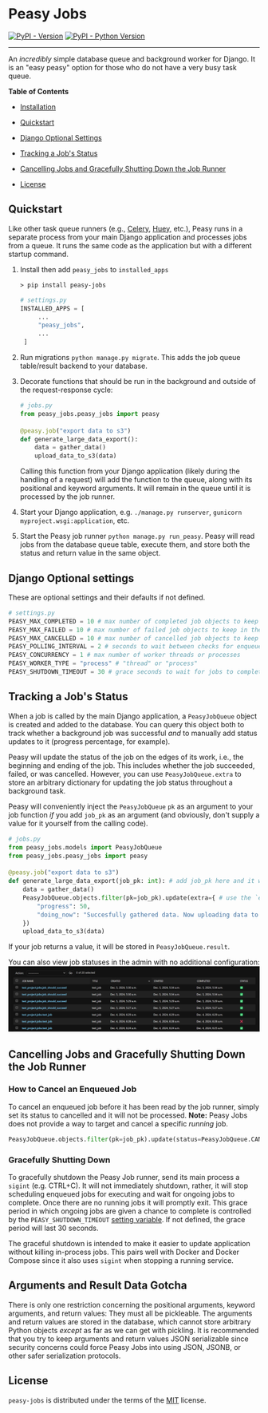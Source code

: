 # Peasy Jobs

[![PyPI - Version](https://img.shields.io/pypi/v/peasy-jobs.svg)](https://pypi.org/project/peasy-jobs)
[![PyPI - Python Version](https://img.shields.io/pypi/pyversions/peasy-jobs.svg)](https://pypi.org/project/peasy-jobs)

---

An _incredibly_ simple database queue and background worker for Django. It is an "easy peasy" option for those who do not have a very busy task queue.

**Table of Contents**

- [Installation](#installation)
- [Quickstart](#quickstart)
- [Django Optional Settings](#django-optional-settings)
- [Tracking a Job's Status](#tracking-a-jobs-status)
- [Cancelling Jobs and Gracefully Shutting Down the Job Runner](#cancelling-jobs-and-gracefully-shutting-down-the-job-runner)

- [License](#license)

## Quickstart

Like other task queue runners (e.g., [Celery](https://docs.celeryq.dev/en/stable/index.html), [Huey](https://huey.readthedocs.io/en/latest/), etc.), Peasy runs in a separate process from your main Django application and processes jobs from a queue. It runs the same code as the application but with a different startup command.

1. Install then add `peasy_jobs` to `installed_apps`
   ```console
   > pip install peasy-jobs
   ```
   ```Python
   # settings.py
   INSTALLED_APPS = [
        ...
        "peasy_jobs",
        ...
    ]
   ```
2. Run migrations `python manage.py migrate`. This adds the job queue table/result backend to your database.
3. Decorate functions that should be run in the background and outside of the request-response cycle:

   ```Python
   # jobs.py
   from peasy_jobs.peasy_jobs import peasy

   @peasy.job("export data to s3")
   def generate_large_data_export():
       data = gather_data()
       upload_data_to_s3(data)
   ```

   Calling this function from your Django application (likely during the handling of a request) will add the function to the queue, along with its positional and keyword arguments. It will remain in the queue until it is processed by the job runner.

4. Start your Django application, e.g. `./manage.py runserver`, `gunicorn myproject.wsgi:application`, etc.
5. Start the Peasy job runner `python manage.py run_peasy`. Peasy will read jobs from the database queue table, execute them, and store both the status and return value in the same object.

## Django Optional settings

These are optional settings and their defaults if not defined.

```Python
# settings.py
PEASY_MAX_COMPLETED = 10 # max number of completed job objects to keep in the db
PEASY_MAX_FAILED = 10 # max number of failed job objects to keep in the db
PEASY_MAX_CANCELLED = 10 # max number of cancelled job objects to keep in the db
PEASY_POLLING_INTERVAL = 2 # seconds to wait between checks for enqueued jobs in the db
PEASY_CONCURRENCY = 1 # max number of worker threads or processes
PEASY_WORKER_TYPE = "process" # "thread" or "process"
PEASY_SHUTDOWN_TIMEOUT = 30 # grace seconds to wait for jobs to complete after receiving a sigint before terminating them
```

## Tracking a Job's Status

When a job is called by the main Django application, a `PeasyJobQueue` object is created and added to the database. You can query this object both to track whether a background job was successful _and_ to manually add status updates to it (progress percentage, for example).

Peasy will update the status of the job on the edges of its work, i.e., the beginning and ending of the job. This includes whether the job succeeded, failed, or was cancelled. However, you can use `PeasyJobQueue.extra` to store an arbitrary dictionary for updating the job status throughout a background task.

Peasy will conveniently inject the `PeasyJobQueue` `pk` as an argument to your job function _if_ you add `job_pk` as an argument (and obviously, don't supply a value for it yourself from the calling code).

```Python
# jobs.py
from peasy_jobs.models import PeasyJobQueue
from peasy_jobs.peasy_jobs import peasy

@peasy.job("export data to s3")
def generate_large_data_export(job_pk: int): # add job_pk here and it will automatically be injected.
    data = gather_data()
    PeasyJobQueue.objects.filter(pk=job_pk).update(extra={ # use the `extra` field for an arbitrary dictionary
        "progress": 50,
        "doing_now": "Succesfully gathered data. Now uploading data to s3."
    })
    upload_data_to_s3(data)
```

If your job returns a value, it will be stored in `PeasyJobQueue.result`.

You can also view job statuses in the admin with no additional configuration:
![PeasyJobQueue job status Django admin list view showing a tabular layout with job completions and failures clearly indicated.](./.github/images/admin_listview.png)

## Cancelling Jobs and Gracefully Shutting Down the Job Runner

### How to Cancel an Enqueued Job

To cancel an enqueued job before it has been read by the job runner, simply set its status to cancelled and it will not be processed. **Note:** Peasy Jobs does not provide a way to target and cancel a specific _running_ job.

```Python
PeasyJobQueue.objects.filter(pk=job_pk).update(status=PeasyJobQueue.CANCELLED)
```

### Gracefully Shutting Down

To gracefully shutdown the Peasy Job runner, send its main process a `sigint` (e.g. CTRL+C). It will not immediately shutdown, rather, it will stop scheduling enqueued jobs for executing and wait for ongoing jobs to complete. Once there are no running jobs it will promptly exit. This grace period in which ongoing jobs are given a chance to complete is controlled by the `PEASY_SHUTDOWN_TIMEOUT` [setting variable](#django-optional-settings). If not defined, the grace period will last 30 seconds.

The graceful shutdown is intended to make it easier to update application without killing in-process jobs. This pairs well with Docker and Docker Compose since it also uses `sigint` when stopping a running service.

## Arguments and Result Data Gotcha

There is only one restriction concerning the positional arguments, keyword arguments, and return values: They must all be pickleable. The arguments and return values are stored in the database, which cannot store arbitrary Python objects _except_ as far as we can get with pickling. It is recommended that you try to keep arguments and return values JSON serializable since security concerns could force Peasy Jobs into using JSON, JSONB, or other safer serialization protocols.

## License

`peasy-jobs` is distributed under the terms of the [MIT](https://spdx.org/licenses/MIT.html) license.
